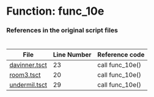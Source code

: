 # Function: func_10e 
### References in the original script files

#

| File | Line Number | Reference code |
| --- | --- | --- |
| [davinner.tsct](../../../out/davinner.tsct#L23) | 23 | call func_10e() |
| [room3.tsct](../../../out/room3.tsct#L20) | 20 | call func_10e() |
| [undermil.tsct](../../../out/undermil.tsct#L29) | 29 | call func_10e() |
